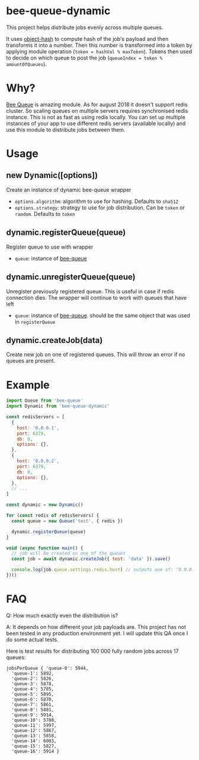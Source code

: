 # bee-queue-dynamic

This project helps distribute jobs evenly across multiple queues.

It uses [object-hash](https://github.com/puleos/object-hash) to compute hash of the job's payload and then transforms it into a number.
Then this number is transformed into a token by applying module operation (`token = hashVal % maxToken`).
Tokens then used to decide on which queue to post the job (`queueIndex = token % amountOfQueues`).

# Why?

[Bee Queue](https://github.com/bee-queue/bee-queue) is amazing module. As for august 2018 it doesn't support redis cluster. So scaling queues on multiple servers requires synchronised redis instance. This is not as fast as using redis locally. You can set up multiple instances of your app to use different redis servers (available locally) and use this module to distribute jobs between them.

# Usage

## new Dynamic([options])

Create an instance of dynamic bee-queue wrapper

- `options.algorithm`: algorithm to use for hashing. Defaults to `sha512`
- `options.strategy`: strategy to use for job distribution. Can be `token` or `random`. Defaults to `token`

## dynamic.registerQueue(queue)

Register queue to use with wrapper

- `queue`: instance of [bee-queue](https://github.com/bee-queue/bee-queue)

## dynamic.unregisterQueue(queue)

Unregister previously registered queue. This is useful in case if redis connection dies. The wrapper will continue to work with queues that have left

- `queue`: instance of [bee-queue](https://github.com/bee-queue/bee-queue). should be the same object that was used in `registerQueue`

## dynamic.createJob(data)

Create new job on one of registered queues. This will throw an error if no queues are present.

# Example

```js
import Queue from 'bee-queue'
import Dynamic from 'bee-queue-dynamic'

const redisServers = [
  {
    host: '0.0.0.1',
    port: 6379,
    db: 0,
    options: {},
  },
  {
    host: '0.0.0.2',
    port: 6379,
    db: 0,
    options: {},
  },
  // ...
]

const dynamic = new Dynamic()

for (const redis of redisServers) {
  const queue = new Queue('test', { redis })

  dynamic.registerQueue(queue)
}

void (async function main() {
  // job will be created on one of the queues
  const job = await dynamic.createJob({ test: 'data' }).save()

  console.log(job.queue.settings.redis.host) // outputs one of: '0.0.0.1', '0.0.0.2'
})()
```

# FAQ

Q: How much exactly even the distribution is?

A: It depends on how different your job payloads are. This project has not been tested in any production environment yet. I will update this QA once I do some actual tests.

Here is test results for distributing 100 000 fully random jobs across 17 queues:

```
jobsPerQueue { 'queue-0': 5944,
  'queue-1': 5892,
  'queue-2': 5826,
  'queue-3': 5878,
  'queue-4': 5785,
  'queue-5': 5895,
  'queue-6': 5870,
  'queue-7': 5861,
  'queue-8': 5881,
  'queue-9': 5914,
  'queue-10': 5788,
  'queue-11': 5997,
  'queue-12': 5867,
  'queue-13': 5858,
  'queue-14': 6003,
  'queue-15': 5827,
  'queue-16': 5914 }
```
